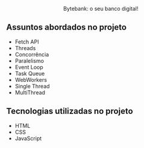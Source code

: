 <p align="center">Bytebank: o seu banco digital!</p>

## Assuntos abordados no projeto
* Fetch API
* Threads
* Concorrência
* Paralelismo
* Event Loop
* Task Queue
* WebWorkers
* Single Thread
* MultiThread

## Tecnologias utilizadas no projeto
* HTML
* CSS
* JavaScript

